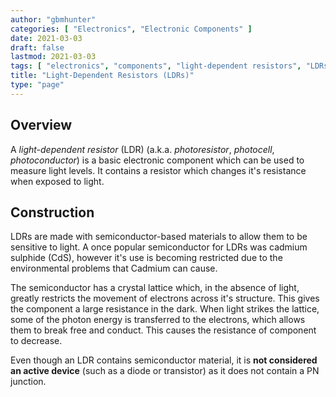 ```yaml
---
author: "gbmhunter"
categories: [ "Electronics", "Electronic Components" ]
date: 2021-03-03
draft: false
lastmod: 2021-03-03
tags: [ "electronics", "components", "light-dependent resistors", "LDRs" ]
title: "Light-Dependent Resistors (LDRs)"
type: "page"
---
```


## Overview

A _light-dependent resistor_ (LDR) (a.k.a. _photoresistor_, _photocell_, _photoconductor_) is a basic electronic component which can be used to measure light levels. It contains a resistor which changes it's resistance when exposed to light. 

## Construction

LDRs are made with semiconductor-based materials to allow them to be sensitive to light. A once popular semiconductor for LDRs was cadmium sulphide (CdS), however it's use is becoming restricted due to the environmental problems that Cadmium can cause.

The semiconductor has a crystal lattice which, in the absence of light, greatly restricts the movement of electrons across it's structure. This gives the component a large resistance in the dark. When light strikes the lattice, some of the photon energy is transferred to the electrons, which allows them to break free and conduct. This causes the resistance of component to decrease.

Even though an LDR contains semiconductor material, it is **not considered an active device** (such as a diode or transistor) as it does not contain a PN junction.